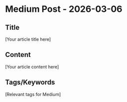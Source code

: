 # Medium Post - 2026-03-06

## Title
[Your article title here]

## Content
[Your article content here]

## Tags/Keywords
[Relevant tags for Medium]
